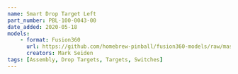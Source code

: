 ```yaml
---
name: Smart Drop Target Left
part_number: PBL-100-0043-00
date_added: 2020-05-18
models:
    - format: Fusion360
      url: https://github.com/homebrew-pinball/fusion360-models/raw/master/assemblies/Smart%20Drop%20Target%20Left%20PBL-100-0043-00.f3z
      creators: Mark Seiden
tags: [Assembly, Drop Targets, Targets, Switches]
---
```

